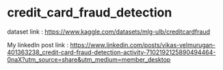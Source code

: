 # credit_card_fraud_detection

dataset link : https://www.kaggle.com/datasets/mlg-ulb/creditcardfraud

My linkedIn post link : https://www.linkedin.com/posts/vikas-velmurugan-401363238_credit-card-fraud-detection-activity-7102192125890494464-0naX?utm_source=share&utm_medium=member_desktop
